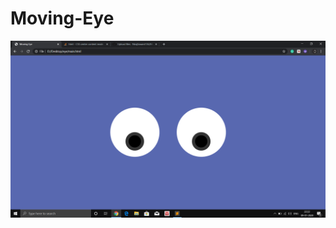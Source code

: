 # Moving-Eye
![Moving Eye](https://github.com/NirajSawant136/Moving-Eye/blob/master/Screenshot%20(57).png)
